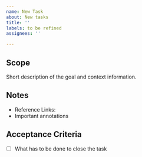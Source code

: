 ```yaml
---
name: New Task
about: New tasks
title: ''
labels: to be refined
assignees: ''

---
```


Scope
---
Short description of the goal and context information.

Notes
---
- Reference Links: 
- Important annotations

Acceptance Criteria
---
- [ ] What has to be done to close the task
